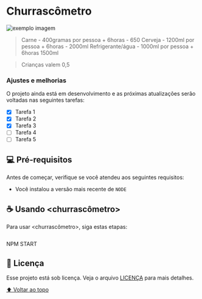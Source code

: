 # Churrascômetro


<img src="exemplo-image.png" alt="exemplo imagem">

> Carne - 400gramas por pessoa + 6horas - 650
> Cerveja - 1200ml por pessoa + 6horas - 2000ml
> Refrigerante/água - 1000ml por pessoa + 6horas 1500ml

> Crianças valem 0,5

### Ajustes e melhorias

O projeto ainda está em desenvolvimento e as próximas atualizações serão voltadas nas seguintes tarefas:

- [x] Tarefa 1
- [x] Tarefa 2
- [x] Tarefa 3
- [ ] Tarefa 4
- [ ] Tarefa 5

## 💻 Pré-requisitos

Antes de começar, verifique se você atendeu aos seguintes requisitos:
* Você instalou a versão mais recente de `NODE`


## ☕ Usando <churrascômetro>

Para usar <churrascômetro>, siga estas etapas:

```

```

NPM START




## 📝 Licença

Esse projeto está sob licença. Veja o arquivo [LICENÇA](LICENSE.md) para mais detalhes.

[⬆ Voltar ao topo](#nome-do-projeto)<br>

